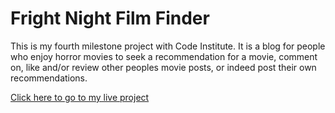 # Fright Night Film Finder

This is my fourth milestone project with Code Institute. It is a blog for people who enjoy horror movies to seek a recommendation for a movie, comment on, like and/or review other peoples movie posts, or indeed post their own recommendations.

[Click here to go to my live project](https://fnff-app-762333af5e41.herokuapp.com/)

